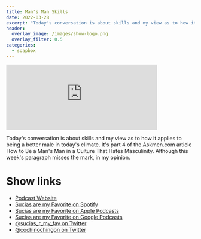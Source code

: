 ```yaml
---
title: Man's Man Skills
date: 2022-03-28
excerpt: "Today's conversation is about skills and my view as to how it applies to being a better male in today's climate. It's part 4 of the Askmen.com article How to Be a Man's Man in a Culture That Hates Masculinity. Although this week's paragraph misses the mark, in my opinion"
header:
  overlay_image: /images/show-logo.png
  overlay_filter: 0.5
categories: 
  - soapbox
---
```


<iframe src='https://embed.podcasts.apple.com/us/podcast/mans-man-skills/id1548173787?i=1000555428658&amp;theme=dark' width='80%' height='175' frameborder='0' allowtransparency='true' allow='encrypted-media'></iframe>

Today's conversation is about skills and my view as to how it applies to being a better male in today's climate. It's part 4 of the Askmen.com article How to Be a Man's Man in a Culture That Hates Masculinity. Although this week's paragraph misses the mark, in my opinion.

# Show links

* <i class=fas fa-link></i> [Podcast Website](https://sucias.xyz)
* <i class=fab fa-spotify></i> [Sucias are my Favorite on Spotify](https://open.spotify.com/show/3XjoipCU3QzeIaQAAQpBdW)
* <i class=fas fa-podcast></i> [Sucias are my Favorite on Apple Podcasts](https://podcasts.apple.com/us/podcast/sucias-are-my-favorite/id1548173787)
* <i class=fab fa-google-play></i> [Sucias are my Favorite on Google Podcasts](https://podcasts.google.com/feed/aHR0cHM6Ly9hbmNob3IuZm0vcy80MjI0YzYzYy9wb2RjYXN0L3Jzcw==)
* <i class=fab fa-twitter></i> [@sucias_r_my_fav on Twitter](https://twitter.com/sucias_r_my_fav)
* <i class=fab fa-twitter></i> [@cochinochingon on Twitter](https://twitter.com/cochinochingon)
